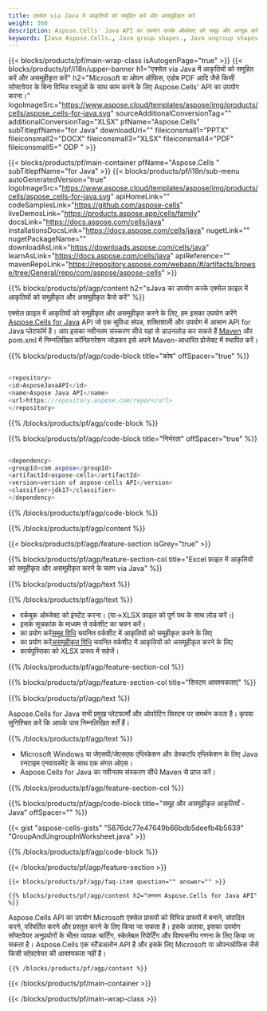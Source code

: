 ```yaml
---
title: एक्सेल via Java में आकृतियों को समूहित करें और असमूहीकृत करें
weight: 360
description: Aspose.Cells' Java API का उपयोग करके ऑब्जेक्ट को समूह और अनग्रुप करें, बिना किसी सॉफ्टवेयर जैसे Microsoft या ओपन ऑफिस, एडोब PDF आदि के बिना।
keywords: [Java Aspose.Cells., Java group shapes., Java ungroup shapes., Java group and ungroup shapes., Java group or ungroup shapes]
---
```

{{< blocks/products/pf/main-wrap-class isAutogenPage="true" >}}
{{< blocks/products/pf/i18n/upper-banner h1="एक्सेल via Java में आकृतियों को समूहित करें और असमूहीकृत करें" h2="Microsoft या ओपन ऑफिस, एडोब PDF आदि जैसे किसी सॉफ्टवेयर के बिना विभिन्न वस्तुओं के साथ काम करने के लिए Aspose.Cells\' API का उपयोग करना।" logoImageSrc="https://www.aspose.cloud/templates/aspose/img/products/cells/aspose_cells-for-java.svg" sourceAdditionalConversionTag="" additionalConversionTag="XLSX" pfName="Aspose.Cells" subTitlepfName="for Java" downloadUrl="" fileiconsmall1="PPTX" fileiconsmall2="DOCX" fileiconsmall3="XLSX" fileiconsmall4="PDF" fileiconsmall5=" ODP " >}}

{{< blocks/products/pf/main-container pfName="Aspose.Cells " subTitlepfName="for Java" >}}
{{< blocks/products/pf/i18n/sub-menu autoGeneratedVersion="true" logoImageSrc="https://www.aspose.cloud/templates/aspose/img/products/cells/aspose_cells-for-java.svg" apiHomeLink="" codeSamplesLink="https://github.com/aspose-cells" liveDemosLink="https://products.aspose.app/cells/family" docsLink="https://docs.aspose.com/cells/java" installationsDocsLink="https://docs.aspose.com/cells/java" nugetLink="" nugetPackageName="" downloadAsLink="https://downloads.aspose.com/cells/java" learnAsLink="https://docs.aspose.com/cells/java" apiReference="" mavenRepoLink="https://repository.aspose.com/webapp/#/artifacts/browse/tree/General/repo/com/aspose/aspose-cells" >}}

{{% blocks/products/pf/agp/content h2="sJava का उपयोग करके एक्सेल फ़ाइल में आकृतियों को समूहीकृत और असमूहीकृत कैसे करें" %}}

 एक्सेल फ़ाइल में आकृतियों को समूहीकृत और असमूहीकृत करने के लिए, हम इसका उपयोग करेंगे
 [Aspose.Cells for Java](https://products.aspose.com/cells/java) 
 API जो एक सुविधा संपन्न, शक्तिशाली और उपयोग में आसान API for Java प्लेटफॉर्म है। आप इसका नवीनतम संस्करण सीधे यहां से डाउनलोड कर सकते हैं
 [Maven](https://repository.aspose.com/webapp/#/artifacts/browse/tree/General/repo/com/aspose/aspose-cells) 
 और pom.xml में निम्नलिखित कॉन्फ़िगरेशन जोड़कर इसे अपने Maven-आधारित प्रोजेक्ट में स्थापित करें।

{{% blocks/products/pf/agp/code-block title="कोष" offSpacer="true" %}}

```cs

<repository>
<id>AsposeJavaAPI</id>
<name>Aspose Java API</name>
<url>https://repository.aspose.com/repo/</url>
</repository>

```

{{% /blocks/products/pf/agp/code-block %}}

{{% blocks/products/pf/agp/code-block title="निर्भरता" offSpacer="true" %}}

```cs

<dependency>
<groupId>com.aspose</groupId>
<artifactId>aspose-cells</artifactId>
<version>version of aspose-cells API</version>
<classifier>jdk17</classifier>
</dependency>

```

{{% /blocks/products/pf/agp/code-block %}}

{{% /blocks/products/pf/agp/content %}}

{{< blocks/products/pf/agp/feature-section isGrey="true" >}}

{{% blocks/products/pf/agp/feature-section-col title="Excel फ़ाइल में आकृतियों को समूहीकृत और असमूहीकृत करने के चरण via Java" %}}

{{% blocks/products/pf/agp/text %}}

{{% /blocks/products/pf/agp/text %}}

+ वर्कबुक ऑब्जेक्ट को इंस्टेंट करना। (या->XLSX फ़ाइल को पूर्ण पथ के साथ लोड करें।)
+ इसके सूचकांक के माध्यम से वर्कशीट का चयन करें।
 + का प्रयोग करें[समूह विधि](https://reference.aspose.com/cells/java/com.aspose.cells/shapecollection/#group-com.aspose.cells.Shape---) चयनित वर्कशीट में आकृतियों को समूहीकृत करने के लिए
 + का प्रयोग करें[असमूहीकृत विधि](https://reference.aspose.com/cells/java/com.aspose.cells/shapecollection/#ungroup-com.aspose.cells.GroupShape-) चयनित वर्कशीट में आकृतियों को असमूहीकृत करने के लिए
+ कार्यपुस्तिका को XLSX प्रारूप में सहेजें।

{{% /blocks/products/pf/agp/feature-section-col %}}

{{% blocks/products/pf/agp/feature-section-col title="सिस्टम आवश्यकताएं" %}}

{{% blocks/products/pf/agp/text %}}

 Aspose.Cells for Java सभी प्रमुख प्लेटफार्मों और ऑपरेटिंग सिस्टम पर समर्थन करता है। कृपया सुनिश्चित करें कि आपके पास निम्नलिखित शर्तें हैं।

{{% /blocks/products/pf/agp/text %}}

- Microsoft Windows या जेएसपी/जेएसएफ एप्लिकेशन और डेस्कटॉप एप्लिकेशन के लिए Java रनटाइम एनवायरमेंट के साथ एक संगत ओएस।
- Aspose.Cells for Java का नवीनतम संस्करण सीधे Maven से प्राप्त करें।

{{% /blocks/products/pf/agp/feature-section-col %}}

{{% blocks/products/pf/agp/code-block title="समूह और असमूहीकृत आकृतियाँ - Java" offSpacer="" %}}

{{< gist "aspose-cells-gists" "5876dc77e47649b66bdb5deefb4b5639" "GroupAndUngroupInWorksheet.java" >}}

{{% /blocks/products/pf/agp/code-block %}}

{{< /blocks/products/pf/agp/feature-section >}}

    {{< blocks/products/pf/agp/faq-item question="" answer="" >}}
 

<!-- aboutfile Starts -->

    {{% blocks/products/pf/agp/content h2="लगभग Aspose.Cells for Java API" %}}

 Aspose.Cells API का उपयोग Microsoft एक्सेल प्रारूपों को विभिन्न प्रारूपों में बनाने, संपादित करने, परिवर्तित करने और प्रस्तुत करने के लिए किया जा सकता है। इसके अलावा, इसका उपयोग सॉफ्टवेयर अनुप्रयोगों के भीतर व्यापक चार्टिंग, स्केलेबल रिपोर्टिंग और विश्वसनीय गणना के लिए किया जा सकता है। Aspose.Cells एक स्टैंडअलोन API है और इसके लिए Microsoft या ओपनऑफिस जैसे किसी सॉफ़्टवेयर की आवश्यकता नहीं है।


    {{% /blocks/products/pf/agp/content %}}

    


{{< /blocks/products/pf/main-container >}}
    
{{< /blocks/products/pf/main-wrap-class >}}
